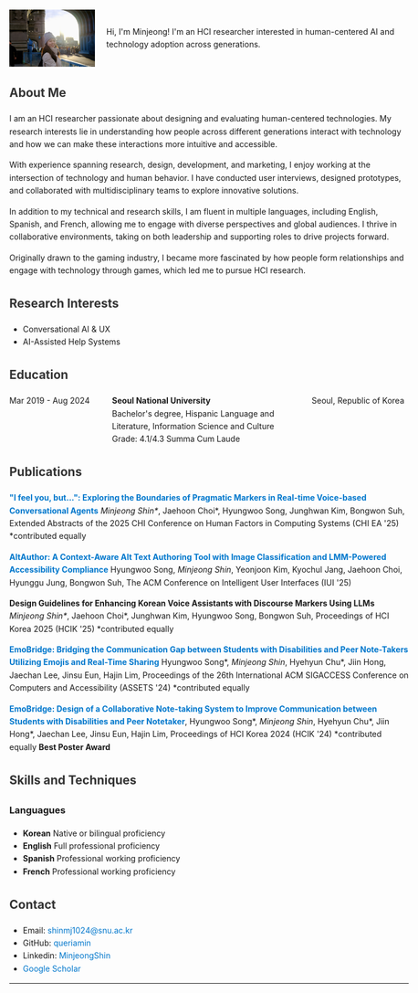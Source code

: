 <div style="display: flex; align-items: center;">
  <img src="1669286590372.jpg" alt="Profile Image" style="width: 150px; margin-right: 20px;">
  <p>Hi, I'm Minjeong! I'm an HCI researcher interested in human-centered AI and technology adoption across generations.</p>
</div>

## About Me
I am an HCI researcher passionate about designing and evaluating human-centered technologies. My research interests lie in understanding how people across different generations interact with technology and how we can make these interactions more intuitive and accessible.

With experience spanning research, design, development, and marketing, I enjoy working at the intersection of technology and human behavior. I have conducted user interviews, designed prototypes, and collaborated with multidisciplinary teams to explore innovative solutions.

In addition to my technical and research skills, I am fluent in multiple languages, including English, Spanish, and French, allowing me to engage with diverse perspectives and global audiences. I thrive in collaborative environments, taking on both leadership and supporting roles to drive projects forward.

Originally drawn to the gaming industry, I became more fascinated by how people form relationships and engage with technology through games, which led me to pursue HCI research.

## Research Interests
- Conversational AI & UX
- AI-Assisted Help Systems

## Education
<div style="display: grid; grid-template-columns: 1fr 2fr 1fr; gap: 10px;">
  <div>Mar 2019 - Aug 2024</div>
  <div><b>Seoul National University</b><br>Bachelor's degree, Hispanic Language and Literature, Information Science and Culture<br>Grade: 4.1/4.3 Summa Cum Laude</div>
  <div>Seoul, Republic of Korea</div>
</div>

## Publications

[**"I feel you, but...": Exploring the Boundaries of Pragmatic Markers in Real-time Voice-based Conversational Agents**](https://dl.acm.org/doi/10.1145/3706599.3719797) _Minjeong Shin*_, Jaehoon Choi*, Hyungwoo Song, Junghwan Kim, Bongwon Suh, Extended Abstracts of the 2025 CHI Conference on Human Factors in Computing Systems (CHI EA '25) *contributed equally

[**AltAuthor: A Context-Aware Alt Text Authoring Tool with Image Classification and LMM-Powered Accessibility Compliance**](https://dl.acm.org/doi/10.1145/3708557.3716366) Hyungwoo Song, _Minjeong Shin_, Yeonjoon Kim, Kyochul Jang, Jaehoon Choi, Hyunggu Jung, Bongwon Suh, The ACM Conference on Intelligent User Interfaces (IUI '25)

**Design Guidelines for Enhancing Korean Voice Assistants with Discourse Markers Using LLMs** _Minjeong Shin*_, Jaehoon Choi*, Junghwan Kim, Hyungwoo Song, Bongwon Suh, Proceedings of HCI Korea 2025 (HCIK '25)  *contributed equally

[**EmoBridge: Bridging the Communication Gap between Students with Disabilities and Peer Note-Takers Utilizing Emojis and Real-Time Sharing**](https://dl.acm.org/doi/10.1145/3663548.3675629) Hyungwoo Song*, _Minjeong Shin_, Hyehyun Chu*, Jiin Hong, Jaechan Lee, Jinsu Eun, Hajin Lim, Proceedings of the 26th International ACM SIGACCESS Conference on Computers and Accessibility (ASSETS '24)  *contributed equally

[**EmoBridge: Design of a Collaborative Note-taking System to Improve Communication between Students with Disabilities and Peer Notetaker**](https://www.dbpia.co.kr/Journal/articleDetail?nodeId=NODE11714774),  Hyungwoo Song*, _Minjeong Shin_, Hyehyun Chu*, Jiin Hong*, Jaechan Lee, Jinsu Eun, Hajin Lim, Proceedings of HCI Korea 2024 (HCIK '24)  *contributed equally **Best Poster Award**


## Skills and Techniques
### Languagues
- **Korean** Native or bilingual proficiency
- **English** Full professional proficiency
- **Spanish** Professional working proficiency
- **French** Professional working proficiency




## Contact
- Email: shinmj1024@snu.ac.kr
- GitHub: [queriamin](https://github.com/queriamin)
- Linkedin: [MinjeongShin](https://www.linkedin.com/in/minjeong-shin-533366278/)
- [Google Scholar](https://scholar.google.co.kr/citations?hl=ko&user=JxtEcNMAAAAJ)


---

<style>
body {
  font-family: 'Inter', sans-serif;
  max-width: 700px;
  margin: auto;
  padding: 20px;
  line-height: 1.6;
}
h1, h2 { color: #333; }
a { color: #0077cc; text-decoration: none; }
a:hover { text-decoration: underline; }
</style>

<link href="https://fonts.googleapis.com/css2?family=Inter:wght@300;400;600&display=swap" rel="stylesheet">